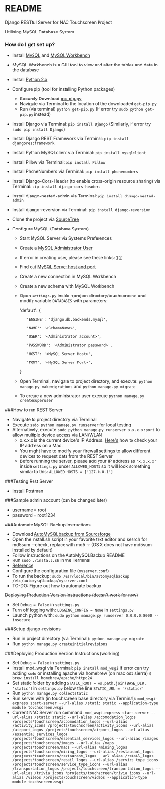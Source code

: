 # README #

Django RESTful Server for NAC Touchscreen Project

Utilising MySQL Database System

### How do I get set up?

* Install [MySQL](https://dev.mysql.com/downloads/mysql/) and [MySQL Workbench](https://dev.mysql.com/downloads/workbench/)

* MySQL Workbench is a GUI tool to view and alter the tables and data in the database

* Install [Python 2.x](https://www.python.org/downloads/)

* Configure pip (tool for installing Python packages)
    * Securely Download [get-pip.py](https://bootstrap.pypa.io/get-pip.py)
    * Navigate via Terminal to the location of the downloaded `get-pip.py`
    * Run (via terminal) ```python get-pip.py``` (If error try ```sudo python get-pip.py``` instead)

* Install Django via Terminal: ```pip install Django``` (Similarly, if error try ```sudo pip install Django```)

* Install Django REST Framework via Terminal: ```pip install djangorestframework```

* Install Python MySQLclient via Terminal: ```pip install mysqlclient```

* Install Pillow via Terminal: ```pip install Pillow```

* Install PhoneNumbers via Terminal: ```pip install phonenumbers```

* Install Django-Cors-Header (to enable cross-origin resource sharing) via Terminal: `pip install django-cors-headers`

* Install django-nested-admin via Terminal: ```pip install django-nested-admin```

* Install django-reversion via Terminal: `pip install django-reversion`

* Clone the project via [SourceTree](https://www.sourcetreeapp.com/)

* Configure MySQL (Database System)
    * Start MySQL Server via Systems Preferences
    * Create a [MySQL Administrator User](https://www.digitalocean.com/community/tutorials/how-to-create-a-new-user-and-grant-permissions-in-mysql)
    * If error in creating user, please see these links: [1](https://www.youtube.com/watch?v=90TGTG_4CQ0) [2](http://stackoverflow.com/questions/30692812/mysql-user-db-does-not-have-password-columns-installing-mysql-on-osx)
    * Find out [MySQL Server host and port](http://stackoverflow.com/questions/4093603/how-do-i-find-out-my-mysql-url-host-port-and-username)
    * Create a new connection in MySQL Workbench
    * Create a new schema with MySQL Workbench
    * Open `settings.py` inside <project directory/touchscreen> and modify variable `DATABASES` with parameters:
        
        'default': {

             'ENGINE': 'django.db.backends.mysql',

             'NAME': '<SchemaName>',

             'USER': '<Administrator account>',

             'PASSWORD': '<Administrator password>',

             'HOST': '<MySQL Server Host>',

             'PORT': '<MySQL Server Port>',
        }

    * Open Terminal, navigate to project directory, and execute: `python manage.py makemigrations` and `python manage.py migrate`
    * To create a new administrator user execute `python manage.py createsuperuser`

###How to run REST Server
* Navigate to project directory via Terminal
* Execute ```sudo python manage.py runserver``` for local testing
* Alternatively, execute ```sudo python manage.py runserver x.x.x.x:port```
to allow multiple device access via LAN/WLAN
    * x.x.x.x is the current device's IP Address. [Here's](http://www.wikihow.com/Find-Your-IP-Address-on-a-Mac) how to
     check your IP address on a Mac.
    * You might have to modify your firewall settings to allow different devices to request data from the REST Server
    * Before running the server, please add your IP address as ```'x.x.x.x'``` inside ```settings.py``` under ```ALLOWED_HOSTS``` so it will look something similar to this:
    ```ALLOWED_HOSTS = ['127.0.0.1']```

###Testing Rest Server
* Install [Postman](https://www.getpostman.com/apps)

###Sample admin account (can be changed later)
* username = root
* password = root1234

###Automate MySQL Backup Instructions
* Download [AutoMySQLbackup from Sourceforge](https://sourceforge.net/p/automysqlbackup/)
* Open the install.sh script in your favorite text editor and search for md5sum --check, replace with md5 -r (OS X does not have md5sum installed by default)
* Follow instructions on the AutoMySQLBackup README
* Run `sudo ./install.sh` in the Terminal 
* [Reference](http://soarhevn.blogspot.com.au/2014/10/using-automysqlbackup-on-os-x-1010.html)
* Configure the configuration file (`myserver.conf`)
* To run the backup: `sudo /usr/local/bin/automysqlbackup /etc/automysqlbackup/myserver.conf`
* TO-DO: Figure out how to automate backup 

~~Deploying Production Version Instructions (doesn't work for now)~~
 * Set `Debug = False` in `settings.py`
 * Turn off logging with: `LOGGING_CONFIG = None` in `settings.py`
 * Launch python with: `sudo python manage.py runserver 0.0.0.0:8000 --insecure`
 
###Setup django-revisions
 * Run in project directory (via Terminal): `python manage.py migrate`
 * Run `python manage.py createinitialrevisions`

###Deploying Production Version Instructions (working)
 * Set `Debug = False` in `settings.py`
 * Install mod_wsgi via Terminal: `pip install mod_wsgi` if error can try adding `sudo` or installing apache via homebrew (on  mac osx sierra) `$ brew install homebrew/apache/httpd24`
 * Set static folder by adding `STATIC_ROOT = os.path.join(BASE_DIR, 'static')` in `settings.py` below the line `STATIC_URL = '/static/'`
 * Run `python manage.py collectstatic`
 * Run server with (in touchscreen base directory via Terminal): `mod_wsgi-express start-server --url-alias /static static --application-type module touchscreen.wsgi`
 * Current NAC Server run command: `mod_wsgi-express start-server --url-alias /static static --url-alias /accomodation_logos /projects/touchscreen/accomodation_logos --url-alias /activity_icons /projects/touchscreen/activity_icons --url-alias /airport_logos /projects/touchscreen/airport_logos --url-alias /essential_services_logos /projects/touchscreen/essential_services_logos --url-alias /images /projects/touchscreen/images --url-alias /maps /projects/touchscreen/maps --url-alias /mining_logos /projects/touchscreen/mining_logos --url-alias /restaurant_logos /projects/touchscreen/restaurant_logos --url-alias /retail_logos /projects/touchscreen/retail_logos --url-alias /service_type_icons /projects/touchscreen/service_type_icons --url-alias /transportation_logos /projects/touchscreen/transportation_logos --url-alias /trivia_icons /projects/touchscreen/trivia_icons --url-alias /videos /projects/touchscreen/videos --application-type module touchscreen.wsgi`